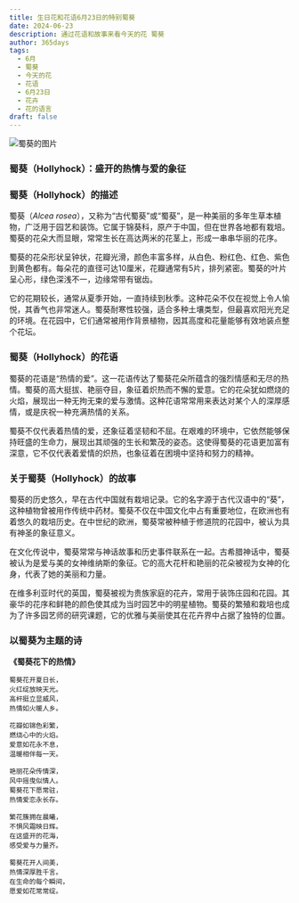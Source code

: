 ```yaml
---
title: 生日花和花语6月23日的特别蜀葵
date: 2024-06-23
description: 通过花语和故事来看今天的花 蜀葵
author: 365days
tags:
  - 6月
  - 蜀葵
  - 今天的花
  - 花语
  - 6月23日
  - 花卉
  - 花的语言
draft: false
---
```



![蜀葵的图片](https://cdn.pixabay.com/photo/2018/08/15/05/58/hollyhock-3607356_1280.jpg#center#center)


### 蜀葵（Hollyhock）：盛开的热情与爱的象征

### 蜀葵（Hollyhock）的描述

蜀葵（*Alcea rosea*），又称为“古代蜀葵”或“蜀葵”，是一种美丽的多年生草本植物，广泛用于园艺和装饰。它属于锦葵科，原产于中国，但在世界各地都有栽培。蜀葵的花朵大而显眼，常常生长在高达两米的花茎上，形成一串串华丽的花序。

蜀葵的花朵形状呈钟状，花瓣光滑，颜色丰富多样，从白色、粉红色、红色、紫色到黄色都有。每朵花的直径可达10厘米，花瓣通常有5片，排列紧密。蜀葵的叶片呈心形，绿色深浅不一，边缘常带有锯齿。

它的花期较长，通常从夏季开始，一直持续到秋季。这种花朵不仅在视觉上令人愉悦，其香气也非常迷人。蜀葵耐寒性较强，适合多种土壤类型，但最喜欢阳光充足的环境。在花园中，它们通常被用作背景植物，因其高度和花量能够有效地装点整个花坛。

### 蜀葵（Hollyhock）的花语

蜀葵的花语是“热情的爱”。这一花语传达了蜀葵花朵所蕴含的强烈情感和无尽的热情。蜀葵的高大挺拔、艳丽夺目，象征着炽热而不懈的爱意。它的花朵犹如燃烧的火焰，展现出一种无拘无束的爱与激情。这种花语常常用来表达对某个人的深厚感情，或是庆祝一种充满热情的关系。

蜀葵不仅代表着热情的爱，还象征着坚韧和不屈。在艰难的环境中，它依然能够保持旺盛的生命力，展现出其顽强的生长和繁茂的姿态。这使得蜀葵的花语更加富有深意，它不仅代表着爱情的炽热，也象征着在困境中坚持和努力的精神。

### 关于蜀葵（Hollyhock）的故事

蜀葵的历史悠久，早在古代中国就有栽培记录。它的名字源于古代汉语中的“葵”，这种植物曾被用作传统中药材。蜀葵不仅在中国文化中占有重要地位，在欧洲也有着悠久的栽培历史。在中世纪的欧洲，蜀葵常被种植于修道院的花园中，被认为具有神圣的象征意义。

在文化传说中，蜀葵常常与神话故事和历史事件联系在一起。古希腊神话中，蜀葵被认为是爱与美的女神维纳斯的象征。它的高大花杆和艳丽的花朵被视为女神的化身，代表了她的美丽和力量。

在维多利亚时代的英国，蜀葵被视为贵族家庭的花卉，常用于装饰庄园和花园。其豪华的花序和鲜艳的颜色使其成为当时园艺中的明星植物。蜀葵的繁殖和栽培也成为了许多园艺师的研究课题，它的优雅与美丽使其在花卉界中占据了独特的位置。

### 以蜀葵为主题的诗

**《蜀葵花下的热情》**

	蜀葵花开夏日长，  
	火红绽放映天光。  
	高杆挺立显威风，  
	热情如火暖人乡。
	
	花瓣如锦色彩繁，  
	燃烧心中的火焰。  
	爱意如花永不息，  
	温暖相伴每一天。
	
	艳丽花朵传情深，  
	风中摇曳似情人。  
	蜀葵花下愿常驻，  
	热情爱恋永长存。
	
	繁花簇拥在晨曦，  
	不惧风霜映日辉。  
	在这盛开的花海，  
	感受爱与力量齐。
	
	蜀葵花开人间美，  
	热情深厚胜千言。  
	在生命的每个瞬间，  
	愿爱如花常常绽。

